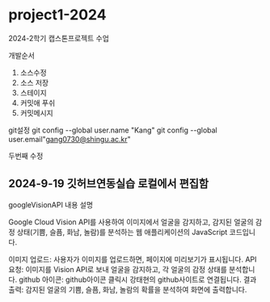# project1-2024
2024-2학기 캡스톤프로젝트 수업

개발순서
1. 소스수정
2. 소스 저장
3. 스테이지
4. 커밋애 푸쉬
5. 커밋메시지


git설정
git config --global user.name "Kang"
git config --global user.email"gang0730@shingu.ac.kr"


두번째 수정


2024-9-19 깃허브연동실습
로컬에서 편집함
-------------------------
googleVisionAPI 내용 설명

Google Cloud Vision API를 사용하여 이미지에서 얼굴을 감지하고, 감지된 얼굴의 감정 상태(기쁨, 슬픔, 화남, 놀람)를 분석하는 웹 애플리케이션의 JavaScript 코드입니다. 

이미지 업로드: 사용자가 이미지를 업로드하면, 페이지에 미리보기가 표시됩니다.
API 요청: 이미지를 Vision API로 보내 얼굴을 감지하고, 각 얼굴의 감정 상태를 분석합니다.
github 아이콘: github아이콘 클릭시 강태현의 github사이트로 연결됩니다.
결과 출력: 감지된 얼굴의 기쁨, 슬픔, 화남, 놀람의 확률을 분석하여 화면에 출력합니다.
